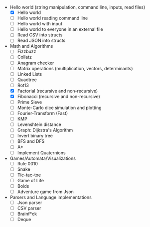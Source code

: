 - Hello world (string manipulation, command line, inputs, read files)
  - [x] Hello world
  - [ ] Hello world reading command line
  - [ ] Hello world with input
  - [ ] Hello world to everyone in an external file
  - [ ] Read CSV into structs
  - [ ] Read JSON into structs
- Math and Algorithms
  - [ ] Fizzbuzz
  - [ ] Collatz
  - [ ] Anagram checker
  - [ ] Matrix operations (multiplication, vectors, determinants)
  - [ ] Linked Lists
  - [ ] Quadtree
  - [ ] Rot13
  - [x] Factorial (recursive and non-recursive)
  - [x] Fibonacci (recursive and non-recursive)
  - [ ] Prime Sieve
  - [ ] Monte-Carlo dice simulation and plotting
  - [ ] Fourier-Transform (Fast)
  - [ ] KMP
  - [ ] Levenshtein distance
  - [ ] Graph: Dijkstra's Algorithm
  - [ ] Invert binary tree
  - [ ] BFS and DFS
  - [ ] A\*
  - [ ] Implement Quaternions
- Games/Automata/Visualizations
  - [ ] Rule 0010
  - [ ] Snake
  - [ ] Tic-tac-toe
  - [ ] Game of Life
  - [ ] Boids
  - [ ] Adventure game from Json
- Parsers and Language implementations
  - [ ] Json parser
  - [ ] CSV parser
  - [ ] Brainf\*ck
  - [ ] Deque
